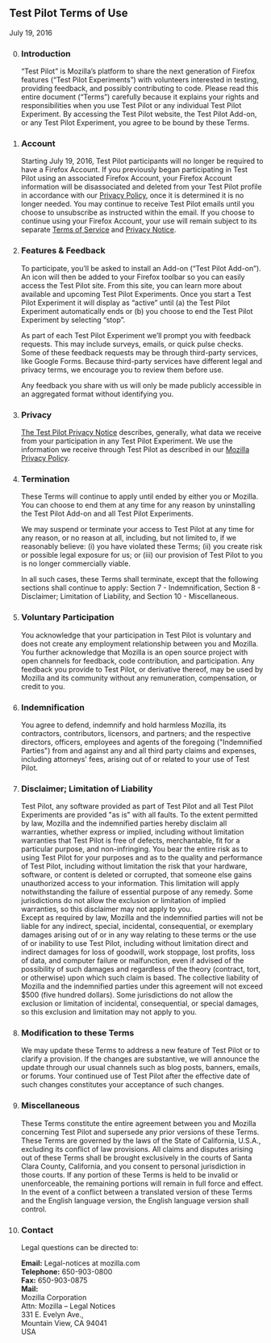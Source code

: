 ## Test Pilot Terms of Use
July 19, 2016

0. ### Introduction
    “Test Pilot” is Mozilla’s platform to share the next generation of Firefox features (“Test Pilot Experiments”) with volunteers interested in testing, providing feedback, and possibly contributing to code. Please read this entire document (“Terms”) carefully because it explains your rights and responsibilities when you use Test Pilot or any individual Test Pilot Experiment. By accessing the Test Pilot website, the Test Pilot Add-on, or any Test Pilot Experiment, you agree to be bound by these Terms.

0. ### Account
    Starting July 19, 2016, Test Pilot participants will no longer be required to have a Firefox Account. If you previously began participating in Test Pilot using an associated Firefox Account, your Firefox Account information will be disassociated and deleted from your Test Pilot profile in accordance with our [Privacy Policy](https://www.mozilla.org/privacy/), once it is determined it is no longer needed. You may continue to receive Test Pilot emails until you choose to unsubscribe as instructed within the email. If you choose to continue using your Firefox Account, your use will remain subject to its separate [Terms of Service](https://www.mozilla.org/about/legal/terms/services) and [Privacy Notice](https://www.mozilla.org/privacy/firefox-cloud).

0. ### Features & Feedback
    To participate, you’ll be asked to install an Add-on (“Test Pilot Add-on”). An icon will then be added to your Firefox toolbar so you can easily access the Test Pilot site. From this site, you can learn more about available and upcoming Test Pilot Experiments. Once you start a Test Pilot Experiment it will display as “active” until (a) the Test Pilot Experiment automatically ends or (b) you choose to end the Test Pilot Experiment by selecting “stop”.

    As part of each Test Pilot Experiment we’ll prompt you with feedback requests. This may include surveys, emails, or quick pulse checks. Some of these feedback requests may be through third-party services, like Google Forms. Because third-party services have different legal and privacy terms, we encourage you to review them before use.

    Any feedback you share with us will only be made publicly accessible in an aggregated format without identifying you.

0. ### Privacy
    [The Test Pilot Privacy Notice](/privacy) describes, generally, what data we receive from your participation in any Test Pilot Experiment. We use the information we receive through Test Pilot as described in our [Mozilla Privacy Policy](https://www.mozilla.org/privacy/).

0. ### Termination
    These Terms will continue to apply until ended by either you or Mozilla. You can choose to end them at any time for any reason by uninstalling the Test Pilot Add-on and all Test Pilot Experiments.

    We may suspend or terminate your access to Test Pilot at any time for any reason, or no reason at all, including, but not limited to, if we reasonably believe: (i) you have violated these Terms; (ii) you create risk or possible legal exposure for us; or (iii) our provision of Test Pilot to you is no longer commercially viable.

    In all such cases, these Terms shall terminate, except that the following sections shall continue to apply: Section 7 - Indemnification, Section 8 - Disclaimer; Limitation of Liability, and Section 10 - Miscellaneous.

0. ### Voluntary Participation
    You acknowledge that your participation in Test Pilot is voluntary and does not create any employment relationship between you and Mozilla. You further acknowledge that Mozilla is an open source project with open channels for feedback, code contribution, and participation. Any feedback you provide to Test Pilot, or derivative thereof, may be used by Mozilla and its community without any remuneration, compensation, or credit to you.

0. ### Indemnification
    You agree to defend, indemnify and hold harmless Mozilla, its contractors, contributors, licensors, and partners; and the respective directors, officers, employees and agents of the foregoing ("Indemnified Parties") from and against any and all third party claims and expenses, including attorneys' fees, arising out of or related to your use of Test Pilot.

0. ### Disclaimer; Limitation of Liability
    <div class="legal">Test Pilot, any software provided as part of Test Pilot and all Test Pilot Experiments are provided "as is" with all faults. To the extent permitted by law, Mozilla and the indemnified parties hereby disclaim all warranties, whether express or implied, including without limitation warranties that Test Pilot is free of defects, merchantable, fit for a particular purpose, and non-infringing. You bear the entire risk as to using Test Pilot for your purposes and as to the quality and performance of Test Pilot, including without limitation the risk that your hardware, software, or content is deleted or corrupted, that someone else gains unauthorized access to your information. This limitation will apply notwithstanding the failure of essential purpose of any remedy. Some jurisdictions do not allow the exclusion or limitation of implied warranties, so this disclaimer may not apply to you.</div>

    <div class="legal">Except as required by law, Mozilla and the indemnified parties will not be liable for any indirect, special, incidental, consequential, or exemplary damages arising out of or in any way relating to these terms or the use of or inability to use Test Pilot, including without limitation direct and indirect damages for loss of goodwill, work stoppage, lost profits, loss of data, and computer failure or malfunction, even if advised of the possibility of such damages and regardless of the theory (contract, tort, or otherwise) upon which such claim is based. The collective liability of Mozilla and the indemnified parties under this agreement will not exceed $500 (five hundred dollars). Some jurisdictions do not allow the exclusion or limitation of incidental, consequential, or special damages, so this exclusion and limitation may not apply to you.</div>

0. ### Modification to these Terms
    We may update these Terms to address a new feature of Test Pilot or to clarify a provision. If the changes are substantive, we will announce the update through our usual channels such as blog posts, banners, emails, or forums. Your continued use of Test Pilot after the effective date of such changes constitutes your acceptance of such changes.

0. ### Miscellaneous
    These Terms constitute the entire agreement between you and Mozilla concerning Test Pilot and supersede any prior versions of these Terms. These Terms are governed by the laws of the State of California, U.S.A., excluding its conflict of law provisions. All claims and disputes arising out of these Terms shall be brought exclusively in the courts of Santa Clara County, California, and you consent to personal jurisdiction in those courts. If any portion of these Terms is held to be invalid or unenforceable, the remaining portions will remain in full force and effect. In the event of a conflict between a translated version of these Terms and the English language version, the English language version shall control.

0. ### Contact
    Legal questions can be directed to:

    **Email:** Legal-notices at mozilla.com  
    **Telephone:** 650-903-0800  
    **Fax:** 650-903-0875  
    **Mail:**  
    Mozilla Corporation  
    Attn: Mozilla – Legal Notices  
    331 E. Evelyn Ave.,  
    Mountain View, CA 94041  
    USA  
